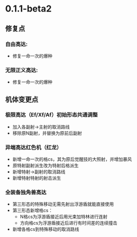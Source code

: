 ﻿---
sidebar_label: 0.1.1-beta2 
---

# 0.1.1-beta2

## 修复点

### 自由高达:
- 修复一命一次的爆种

### 无限正义高达:
- 修复一命一次的爆种

## 机体变更点

### 极限高达（Ef/Xf/Af）初始形态共通调整
- 加入各副射→主射的取消路线
- 移除原N副射，并替换为原前后副射

### 异端高达红色机（红龙）
- 新增一命一次的格cs，其为原后觉醒技的大照射，并增加暴风
- 原特射副射派生改为特射后格派生
- 新增特射→副射的取消路线
- 新增特射特射的射击派生

### 全装备独角兽高达
- 第三形态的特殊移动无需先射出浮游盾就能直接使用
- 第三形态新增格cs：
  - N格cs为浮游盾接近后用光束加特林进行连射
  - 方向格cs为浮游盾接近后进行有时间差的连续撞击
- 新增各格cs到特殊移动的取消路线
